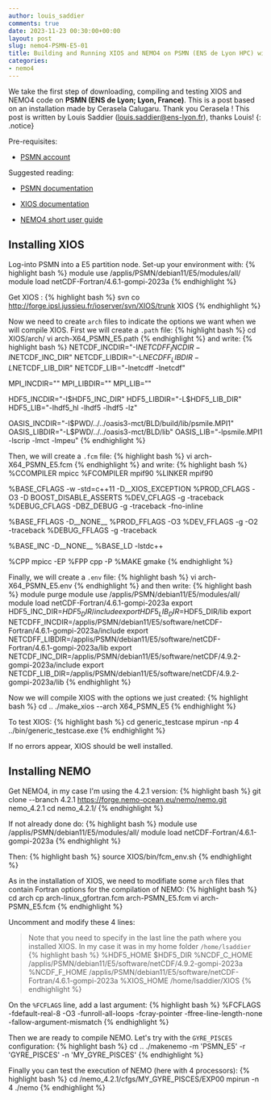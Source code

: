 ```yaml
---
author: louis_saddier
comments: true
date: 2023-11-23 00:30:00+00:00
layout: post
slug: nemo4-PSMN-E5-01
title: Building and Running XIOS and NEMO4 on PSMN (ENS de Lyon HPC) with partition E5.
categories:
- nemo4
---
```

We take the first step of downloading, compiling and testing XIOS and NEMO4 code on **PSMN (ENS de Lyon; Lyon, France)**. This is a post based on an installation made by Cerasela Calugaru. Thank you Cerasela ! This post is written by Louis Saddier (louis.saddier@ens-lyon.fr), thanks Louis! 
{: .notice}

Pre-requisites:

* [PSMN account](https://www.ens-lyon.fr/PSMN/)

Suggested reading:

* [PSMN documentation](https://www.ens-lyon.fr/PSMN/Documentation/)

* [XIOS documentation](https://forge.ipsl.jussieu.fr/ioserver/wiki/documentation)

* [NEMO4 short user guide](https://sites.nemo-ocean.io/user-guide/)

## Installing XIOS

Log-into PSMN into a E5 partition node. Set-up your environment with:
{% highlight bash %}
module use /applis/PSMN/debian11/E5/modules/all/
module load netCDF-Fortran/4.6.1-gompi-2023a
{% endhighlight %}

Get XIOS :
{% highlight bash %}
svn co http://forge.ipsl.jussieu.fr/ioserver/svn/XIOS/trunk XIOS
{% endhighlight %}

Now we need to create `arch` files to indicate the options we want when we will compile XIOS. First we will create a `.path` file:
{% highlight bash %}
cd XIOS/arch/
vi arch-X64_PSMN_E5.path
{% endhighlight %}
and write:
{% highlight bash %}
NETCDF_INCDIR="-I$NETCDFF_INCDIR -I$NETCDF_INC_DIR"
NETCDF_LIBDIR="-L$NECDFF_LIBDIR -L$NETCDF_LIB_DIR"
NETCDF_LIB="-lnetcdff -lnetcdf"

MPI_INCDIR=""
MPI_LIBDIR=""
MPI_LIB=""

HDF5_INCDIR="-I$HDF5_INC_DIR"
HDF5_LIBDIR="-L$HDF5_LIB_DIR"
HDF5_LIB="-lhdf5_hl -lhdf5 -lhdf5 -lz"

OASIS_INCDIR="-I$PWD/../../oasis3-mct/BLD/build/lib/psmile.MPI1"
OASIS_LIBDIR="-L$PWD/../../oasis3-mct/BLD/lib"
OASIS_LIB="-lpsmile.MPI1 -lscrip -lmct -lmpeu"
{% endhighlight %}

Then, we will create a `.fcm` file:
{% highlight bash %}
vi arch-X64_PSMN_E5.fcm
{% endhighlight %}
and write:
{% highlight bash %}
%CCOMPILER      mpicc
%FCOMPILER      mpif90
%LINKER         mpif90

%BASE_CFLAGS    -w -std=c++11 -D__XIOS_EXCEPTION
%PROD_CFLAGS    -O3 -D BOOST_DISABLE_ASSERTS
%DEV_CFLAGS     -g -traceback
%DEBUG_CFLAGS   -DBZ_DEBUG -g -traceback -fno-inline

%BASE_FFLAGS    -D__NONE__
%PROD_FFLAGS    -O3
%DEV_FFLAGS     -g -O2 -traceback
%DEBUG_FFLAGS   -g -traceback

%BASE_INC       -D__NONE__
%BASE_LD        -lstdc++

%CPP            mpicc -EP
%FPP            cpp -P
%MAKE           gmake
{% endhighlight %}

Finally, we will create a `.env` file:
{% highlight bash %}
vi arch-X64_PSMN_E5.env
{% endhighlight %}
and then write:
{% highlight bash %}
module purge
module use /applis/PSMN/debian11/E5/modules/all/
module load netCDF-Fortran/4.6.1-gompi-2023a
export HDF5_INC_DIR=$HDF5_DIR/include
export HDF5_LIB_DIR=$HDF5_DIR/lib
export NETCDFF_INCDIR=/applis/PSMN/debian11/E5/software/netCDF-Fortran/4.6.1-gompi-2023a/include
export NETCDFF_LIBDIR=/applis/PSMN/debian11/E5/software/netCDF-Fortran/4.6.1-gompi-2023a/lib
export NETCDF_INC_DIR=/applis/PSMN/debian11/E5/software/netCDF/4.9.2-gompi-2023a/include
export NETCDF_LIB_DIR=/applis/PSMN/debian11/E5/software/netCDF/4.9.2-gompi-2023a/lib
{% endhighlight %}

Now we will compile XIOS with the options we just created:
{% highlight bash %}
cd ..
./make_xios --arch X64_PSMN_E5
{% endhighlight %}

To test XIOS:
{% highlight bash %}
cd generic_testcase
mpirun -np 4 ../bin/generic_testcase.exe
{% endhighlight %}

If no errors appear, XIOS should be well installed.

## Installing NEMO

Get NEMO4, in my case I'm using the 4.2.1 version:
{% highlight bash %}
git clone --branch 4.2.1 https://forge.nemo-ocean.eu/nemo/nemo.git nemo_4.2.1
cd nemo_4.2.1/
{% endhighlight %}

If not already done do:
{% highlight bash %}
module use /applis/PSMN/debian11/E5/modules/all/
module load netCDF-Fortran/4.6.1-gompi-2023a
{% endhighlight %}

Then:
{% highlight bash %}
source XIOS/bin/fcm_env.sh
{% endhighlight %}

As in the installation of XIOS, we need to modifiate some `arch` files that contain Fortran options for the compilation of NEMO:
{% highlight bash %}
cd arch
cp arch-linux_gfortran.fcm arch-PSMN_E5.fcm
vi arch-PSMN_E5.fcm
{% endhighlight %}

Uncomment and modify these 4 lines:
> Note that you need to specify in the last line the path where you installed XIOS. In my case it was in my home folder `/home/lsaddier`
{% highlight bash %}
%HDF5_HOME           $HDF5_DIR
%NCDF_C_HOME         /applis/PSMN/debian11/E5/software/netCDF/4.9.2-gompi-2023a
%NCDF_F_HOME         /applis/PSMN/debian11/E5/software/netCDF-Fortran/4.6.1-gompi-2023a
%XIOS_HOME           /home/lsaddier/XIOS
{% endhighlight %}

On the `%FCFLAGS` line, add a last argument:
{% highlight bash %}
%FCFLAGS             -fdefault-real-8 -O3 -funroll-all-loops -fcray-pointer -ffree-line-length-none -fallow-argument-mismatch
{% endhighlight %}

Then we are ready to compile NEMO. Let's try with the `GYRE_PISCES` configuration:
{% highlight bash %}
cd ..
./makenemo -m 'PSMN_E5' -r 'GYRE_PISCES' -n 'MY_GYRE_PISCES'
{% endhighlight %}

Finally you can test the execution of NEMO (here with 4 processors):
{% highlight bash %}
cd /nemo_4.2.1/cfgs/MY_GYRE_PISCES/EXP00
mpirun -n 4 ./nemo
{% endhighlight %}
